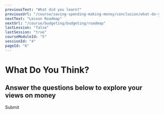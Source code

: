 ```yaml
---
previousText: "What did you learn?"
previousUrl: "/course/saving-spending-making-money/conclusion/what-do-you-know"
nextText: "Lesson Roadmap"
nextUrl: "/course/budgeting/budgeting/roadmap"
lastLession: "false"
lastSession: "true"
courseModuleId: "5"
sessionId: "4"
pageId: "6"
---
```



# What Do You Think?
## Answer the questions below to explore your views on money


<sparkle-quiz question-text="I feel confident with the way I save money either in the form of part of an allowance or earnings from a job." type="OPINION" scale="TEN-POINTS" question-id="205"></sparkle-quiz>
<sparkle-quiz question-text="I always save part of what I make." type="OPINION" scale="TEN-POINTS" question-id="206"></sparkle-quiz>
<sparkle-quiz question-text="I have a savings mindset. Money doesn't “burn a hole” in my pocket" type="OPINION" scale="TEN-POINTS" question-id="207"></sparkle-quiz>
<sparkle-quiz question-text="I like to make money. I'm always looking for new ways to do it." type="OPINION" scale="TEN-POINTS" question-id="208"></sparkle-quiz>
<sparkle-button primary round>Submit</sparkle-button>